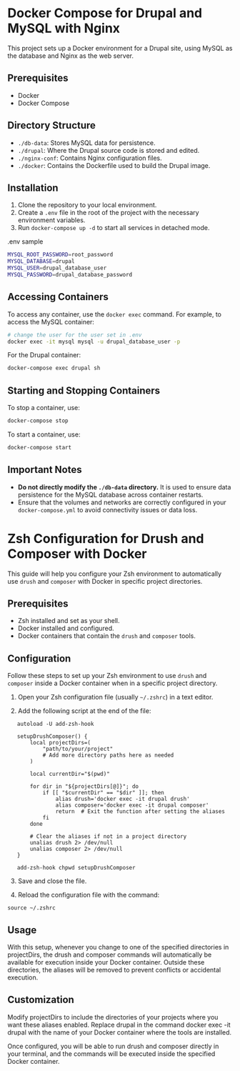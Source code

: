 # Docker Compose for Drupal and MySQL with Nginx

This project sets up a Docker environment for a Drupal site, using MySQL as the database and Nginx as the web server.

## Prerequisites

- Docker
- Docker Compose

## Directory Structure

- `./db-data`: Stores MySQL data for persistence.
- `./drupal`: Where the Drupal source code is stored and edited.
- `./nginx-conf`: Contains Nginx configuration files.
- `./docker`: Contains the Dockerfile used to build the Drupal image.

## Installation

1. Clone the repository to your local environment.
2. Create a `.env` file in the root of the project with the necessary environment variables.
3. Run `docker-compose up -d` to start all services in detached mode.

.env sample
```bash
MYSQL_ROOT_PASSWORD=root_password
MYSQL_DATABASE=drupal
MYSQL_USER=drupal_database_user
MYSQL_PASSWORD=drupal_database_password
```

## Accessing Containers

To access any container, use the `docker exec` command. For example, to access the MySQL container:

```bash
# change the user for the user set in .env
docker exec -it mysql mysql -u drupal_database_user -p
```

For the Drupal container:

```bash
docker-compose exec drupal sh
```

## Starting and Stopping Containers

To stop a container, use:

```bash
docker-compose stop
```


To start a container, use:
```bash
docker-compose start
```

## Important Notes

- **Do not directly modify the `./db-data` directory.** It is used to ensure data persistence for the MySQL database across container restarts.
- Ensure that the volumes and networks are correctly configured in your `docker-compose.yml` to avoid connectivity issues or data loss.


# Zsh Configuration for Drush and Composer with Docker

This guide will help you configure your Zsh environment to automatically use `drush` and `composer` with Docker in specific project directories.

## Prerequisites

- Zsh installed and set as your shell.
- Docker installed and configured.
- Docker containers that contain the `drush` and `composer` tools.

## Configuration

Follow these steps to set up your Zsh environment to use `drush` and `composer` inside a Docker container when in a specific project directory.

1. Open your Zsh configuration file (usually `~/.zshrc`) in a text editor.

2. Add the following script at the end of the file:

```shell
   autoload -U add-zsh-hook

   setupDrushComposer() {
       local projectDirs=(
           "path/to/your/project"
           # Add more directory paths here as needed
       )

       local currentDir="$(pwd)"

       for dir in "${projectDirs[@]}"; do
           if [[ "$currentDir" == "$dir" ]]; then
               alias drush='docker exec -it drupal drush'
               alias composer='docker exec -it drupal composer'
               return  # Exit the function after setting the aliases
           fi
       done

       # Clear the aliases if not in a project directory
       unalias drush 2> /dev/null
       unalias composer 2> /dev/null
   }

   add-zsh-hook chpwd setupDrushComposer
```

3. Save and close the file.

4. Reload the configuration file with the command:

```shell
source ~/.zshrc
```

## Usage

With this setup, whenever you change to one of the specified directories in projectDirs, the drush and composer commands will automatically be available for execution inside your Docker container. Outside these directories, the aliases will be removed to prevent conflicts or accidental execution.

## Customization

Modify projectDirs to include the directories of your projects where you want these aliases enabled.
Replace drupal in the command docker exec -it drupal with the name of your Docker container where the tools are installed.

Once configured, you will be able to run drush and composer directly in your terminal, and the commands will be executed inside the specified Docker container.